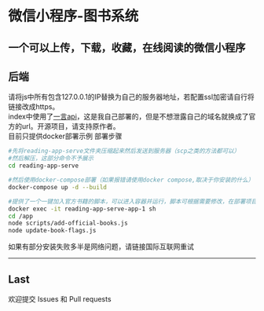 # 微信小程序-图书系统
一个可以上传，下载，收藏，在线阅读的微信小程序
---
## 后端
请将js中所有包含127.0.0.1的IP替换为自己的服务器地址，若配置ssl加密请自行将链接改成https。  
index中使用了[一言api](https://github.com/hitokoto-osc/hitokoto-api)，这是我自己部署的，但是不想泄露自己的域名就换成了官方的url。开源项目，请支持原作者。  
目前只提供docker部署示例
部署步骤
```bash
#先将reading-app-serve文件夹压缩起来然后发送到服务器（scp之类的方法都可以）
#然后解压，这部分命令不予展示
cd reading-app-serve

#然后使用docker-compose部署（如果报错请使用docker compose,取决于你安装的什么）
docker-compose up -d --build

#提供了一个一键加入官方书籍的脚本，可以进入容器并运行，脚本可根据需要修改，在部署项目之前先修改好
docker exec -it reading-app-serve-app-1 sh
cd /app
node scripts/add-official-books.js
node update-book-flags.js
```
如果有部分安装失败多半是网络问题，请链接国际互联网重试  

---
## Last
欢迎提交 Issues 和 Pull requests
